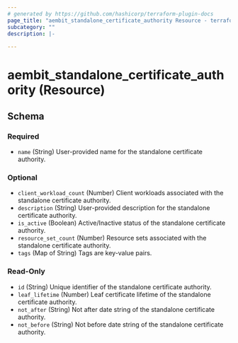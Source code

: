 ```yaml
---
# generated by https://github.com/hashicorp/terraform-plugin-docs
page_title: "aembit_standalone_certificate_authority Resource - terraform-provider-aembit"
subcategory: ""
description: |-
  
---
```


# aembit_standalone_certificate_authority (Resource)





<!-- schema generated by tfplugindocs -->
## Schema

### Required

- `name` (String) User-provided name for the standalone certificate authority.

### Optional

- `client_workload_count` (Number) Client workloads associated with the standalone certificate authority.
- `description` (String) User-provided description for the standalone certificate authority.
- `is_active` (Boolean) Active/Inactive status of the standalone certificate authority.
- `resource_set_count` (Number) Resource sets associated with the standalone certificate authority.
- `tags` (Map of String) Tags are key-value pairs.

### Read-Only

- `id` (String) Unique identifier of the standalone certificate authority.
- `leaf_lifetime` (Number) Leaf certificate lifetime of the standalone certificate authority.
- `not_after` (String) Not after date string of the standalone certificate authority.
- `not_before` (String) Not before date string of the standalone certificate authority.
